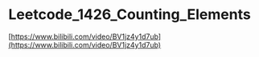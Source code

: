 # Leetcode_1426_Counting_Elements

[https://www.bilibili.com/video/BV1jz4y1d7ub](https://www.bilibili.com/video/BV1jz4y1d7ub)